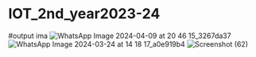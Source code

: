 
# IOT_2nd_year2023-24
#output ima
![WhatsApp Image 2024-04-09 at 20 46 15_3267da37](https://github.com/souravlouha/IOT_2nd_year2023-24/assets/130911872/a9b138a5-857c-4cd3-9c88-b9933891612e)
![WhatsApp Image 2024-03-24 at 14 18 17_a0e919b4](https://github.com/souravlouha/IOT_2nd_year2023-24/assets/130911872/7992b915-5aff-450a-9918-5af24e4d6a16)
![Screenshot (62)](https://github.com/souravlouha/IOT_2nd_year2023-24/assets/130911872/01fd0e90-13ca-42ad-aab9-6c60ba4fb028)

